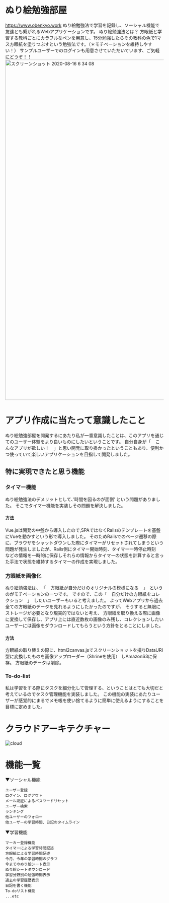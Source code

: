 # ぬり絵勉強部屋
https://www.obenkyo.work
ぬり絵勉強法で学習を記録し、ソーシャル機能で友達とも繋がれるWebアプリケーションです。
ぬり絵勉強法とは？
方眼紙と学習する教科ごとにカラフルなペンを用意し、15分勉強したらその教科の色で1マス方眼紙を塗りつぶすという勉強法です。（＊モチベーションを維持しやすい！）
サンプルユーザーでのログインも用意させていただいています、ご気軽にどうぞ！！
<img width="1081" alt="スクリーンショット 2020-08-16 6 34 08" src="https://user-images.githubusercontent.com/65793528/90324035-abe89b00-dfa4-11ea-8e5f-cf2f41b5e66e.png">　　


# アプリ作成に当たって意識したこと
ぬり絵勉強部屋を開発するにあたり私が一番意識したことは、このアプリを通じてのユーザー体験をより良いものにしたいということです。
自分自身が「　こんなアプリが欲しい！　」と思い開発に取り掛かったということもあり、便利かつ使っていて楽しいアプリケーションを目指して開発しました。

## 特に実現できたと思う機能

### タイマー機能
ぬり絵勉強法のデメリットとして、’時間を図るのが面倒’ という問題がありました。
そこでタイマー機能を実装しその問題を解決しました。
#### 方法　
Vue.jsは開発の中盤から導入したので,SPAではなくRailsのテンプレートを基盤にVueを動かすという形で導入しました。
そのためRailsでのページ遷移の際に、ブラウザをシャットダウンした際にタイマーがリセットされてしまうという問題が発生しましたが、Rails側にタイマー開始時刻、タイマー一時停止時刻　などの情報を一時的に保存しそれらの情報からタイマーの状態を計算すると言った手法で状態を維持するタイマーの作成を実現しました。

### 方眼紙を画像化
ぬり絵勉強法は、 「　方眼紙が自分だけのオリジナルの模様になる　」　というのがモチベーションの一つです。
ですので、この「　自分だけの方眼紙をコレクション　」　したいユーザーもいると考えました。
よってWebアプリから過去全ての方眼紙のデータを見れるようにしたかったのですが、
そうすると無限にストレージが必要となり現実的ではないと考え、
方眼紙を取り換える際に画像に変換して保存し、アプリ上には直近数枚の画像のみ残し、コレクションしたいユーザーには画像をダウンロードしてもらうという方針をとることにしました。
#### 方法
方眼紙の取り替えの際に、html2canvas.jsでスクリーンショットを撮りDataURI型に変換したものを画像アップローダー（Shrineを使用） しAmazonS3に保存。
方眼紙のデータは削除。
### To-do-list
私は学習をする際にタスクを細分化して管理する、ということはとても大切だと考えているのでタスク管理機能を実装しました。
この機能の実装にあたりユーザーが感覚的にまるでメモ帳を使い捨てるように簡単に使えるようにすることを目標に定めました。

# クラウドアーキテクチャー
![cloud](https://user-images.githubusercontent.com/65793528/90324031-a25f3300-dfa4-11ea-85c5-e31363f374e8.png)
# 機能一覧
▼ソーシャル機能

	ユーザー登録　　
	ログイン、ログアウト　　
	メール認証によるパスワードリセット　　
	ユーザー検索　　
	ランキング　　
	他ユーザーのフォロー　　
	他ユーザーの学習時間、日記のタイムライン　　
▼学習機能

	マーカー登録機能　　
	タイマーによる学習時間記述　　
	方眼紙による学習時間記述
	今月、今年の学習時間のグラフ
	今までのぬり絵シート表示　　
	ぬり絵シートダウンロード　　
	学習分野別の勉強時間表示　　
	過去の学習履歴表示　　
	日記を書く機能　　
	To-doリスト機能
	...etc　
